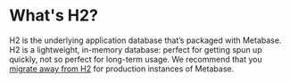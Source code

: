 # What's H2?

H2 is the underlying application database that’s packaged with Metabase. H2 is a lightweight, in-memory database: perfect for getting spun up quickly, not so perfect for long-term usage. We recommend that you [migrate away from H2](https://metabase.com/docs/latest/operations-guide/start.html#migrating-from-using-the-h2-database-to-mysql-or-postgres) for production instances of Metabase. 